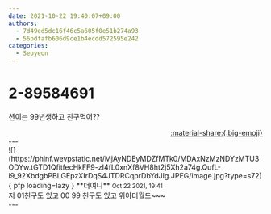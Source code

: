 ```yaml
---
date: 2021-10-22 19:40:07+09:00
authors:
  - 7d49ed5dc16f46c5a605f0e51b274a93
  - 56bdfafb606d9ce1b4ecdd572595e242
categories:
  - Seoyeon
---
```


# 2-89584691

<div class="post-container" markdown="1">
<div class="content-container md-sidebar__scrollwrap" markdown="1">

션이는 99년생하고 친구먹어??

</div>
</div>

<div style="text-align: right;" markdown="1">
<a href="https://weverse.io/fromis9/fanpost/2-89584691" style="text-align: right;">:material-share:{.big-emoji}</a>
</div>
---

<div class="comments-container md-sidebar__scrollwrap" markdown="1">
<div class="comment" markdown="1">
<div class='id-container' markdown="1">
![](https://phinf.wevpstatic.net/MjAyNDEyMDZfMTk0/MDAxNzMzNDYzMTU3ODYw.tGTD1QfitfecHkFF9-zI4fL0xnXf8VH8ht2j5Xh2a74g.QufL-i9_92XbdgbPBLGEpzXIrDqS4JTDRCqprDbYdJIg.JPEG/image.jpg?type=s72){ pfp loading=lazy }
**<span class="artist">더여니</span>** <small>Oct 22 2021, 19:41</small><br>
</div>
<div class='comment-body' markdown="1">
저 01친구도 있고 00 99 친구도 있고 위아더월드~~~
</div>
</div>
</div>
---

